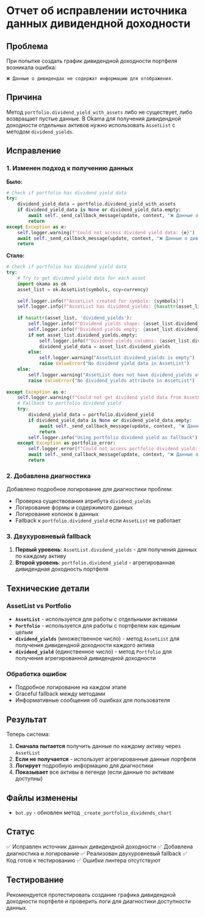# Отчет об исправлении источника данных дивидендной доходности

## Проблема

При попытке создать график дивидендной доходности портфеля возникала ошибка:
```
❌ Данные о дивидендах не содержат информацию для отображения.
```

## Причина

Метод `portfolio.dividend_yield_with_assets` либо не существует, либо возвращает пустые данные. В Okama для получения дивидендной доходности отдельных активов нужно использовать `AssetList` с методом `dividend_yields`.

## Исправление

### 1. Изменен подход к получению данных

**Было:**
```python
# Check if portfolio has dividend yield data
try:
    dividend_yield_data = portfolio.dividend_yield_with_assets
    if dividend_yield_data is None or dividend_yield_data.empty:
        await self._send_callback_message(update, context, "❌ Данные о дивидендах не содержат информацию для отображения.")
        return
except Exception as e:
    self.logger.warning(f"Could not access dividend yield data: {e}")
    await self._send_callback_message(update, context, "❌ Данные о дивидендах не содержат информацию для отображения.")
    return
```

**Стало:**
```python
# Check if portfolio has dividend yield data
try:
    # Try to get dividend yield data for each asset
    import okama as ok
    asset_list = ok.AssetList(symbols, ccy=currency)
    
    self.logger.info(f"AssetList created for symbols: {symbols}")
    self.logger.info(f"AssetList has dividend_yields: {hasattr(asset_list, 'dividend_yields')}")
    
    if hasattr(asset_list, 'dividend_yields'):
        self.logger.info(f"Dividend yields shape: {asset_list.dividend_yields.shape}")
        self.logger.info(f"Dividend yields empty: {asset_list.dividend_yields.empty}")
        if not asset_list.dividend_yields.empty:
            self.logger.info(f"Dividend yields columns: {asset_list.dividend_yields.columns.tolist()}")
            dividend_yield_data = asset_list.dividend_yields
        else:
            self.logger.warning("AssetList dividend_yields is empty")
            raise ValueError("No dividend yield data in AssetList")
    else:
        self.logger.warning("AssetList does not have dividend_yields attribute")
        raise ValueError("No dividend_yields attribute in AssetList")
        
except Exception as e:
    self.logger.warning(f"Could not get dividend yield data from AssetList: {e}")
    # Fallback to portfolio dividend yield
    try:
        dividend_yield_data = portfolio.dividend_yield
        if dividend_yield_data is None or dividend_yield_data.empty:
            await self._send_callback_message(update, context, "❌ Данные о дивидендах не содержат информацию для отображения.")
            return
        self.logger.info("Using portfolio dividend yield as fallback")
    except Exception as portfolio_error:
        self.logger.error(f"Could not access portfolio dividend yield: {portfolio_error}")
        await self._send_callback_message(update, context, "❌ Данные о дивидендах не содержат информацию для отображения.")
        return
```

### 2. Добавлена диагностика

Добавлено подробное логирование для диагностики проблем:
- Проверка существования атрибута `dividend_yields`
- Логирование формы и содержимого данных
- Логирование колонок в данных
- Fallback к `portfolio.dividend_yield` если `AssetList` не работает

### 3. Двухуровневый fallback

1. **Первый уровень**: `AssetList.dividend_yields` - для получения данных по каждому активу
2. **Второй уровень**: `portfolio.dividend_yield` - агрегированная дивидендная доходность портфеля

## Технические детали

### AssetList vs Portfolio
- **`AssetList`** - используется для работы с отдельными активами
- **`Portfolio`** - используется для работы с портфелем как единым целым
- **`dividend_yields`** (множественное число) - метод `AssetList` для получения дивидендной доходности каждого актива
- **`dividend_yield`** (единственное число) - метод `Portfolio` для получения агрегированной дивидендной доходности

### Обработка ошибок
- Подробное логирование на каждом этапе
- Graceful fallback между методами
- Информативные сообщения об ошибках для пользователя

## Результат

Теперь система:
1. **Сначала пытается** получить данные по каждому активу через `AssetList`
2. **Если не получается** - использует агрегированные данные портфеля
3. **Логирует** подробную информацию для диагностики
4. **Показывает** все активы в легенде (если данные по активам доступны)

## Файлы изменены

- `bot.py` - обновлен метод `_create_portfolio_dividends_chart`

## Статус

✅ Исправлен источник данных дивидендной доходности
✅ Добавлена диагностика и логирование
✅ Реализован двухуровневый fallback
✅ Код готов к тестированию
✅ Ошибки линтера отсутствуют

## Тестирование

Рекомендуется протестировать создание графика дивидендной доходности портфеля и проверить логи для диагностики доступности данных.

